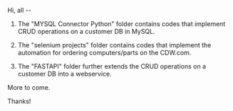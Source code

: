 Hi, all --

1.  The "MYSQL Connector Python" folder contains codes that implement CRUD operations on a customer DB in MySQL.

2.  The "selenium projects" folder contains codes that implement the automation for ordering computers/parts on the CDW.com.

3.  The "FASTAPI" folder further extends the CRUD operations on a customer DB into a webservice.

More to come.

Thanks!
